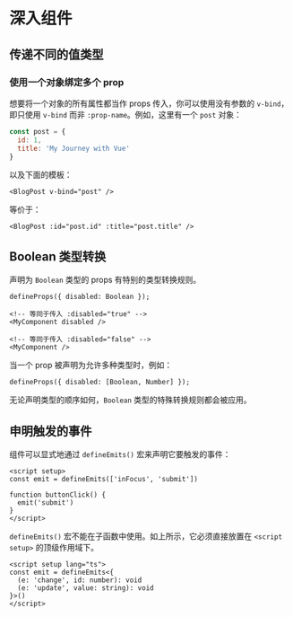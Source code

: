 # 深入组件

## 传递不同的值类型

### 使用一个对象绑定多个 prop

想要将一个对象的所有属性都当作 props 传入，你可以使用没有参数的 `v-bind`，即只使用 `v-bind` 而非 `:prop-name`。例如，这里有一个 `post` 对象：

```js
const post = {
  id: 1,
  title: 'My Journey with Vue'
}
```

以及下面的模板：

```vue
<BlogPost v-bind="post" />
```

等价于：

```vue
<BlogPost :id="post.id" :title="post.title" />
```

## Boolean 类型转换

声明为 `Boolean` 类型的 props 有特别的类型转换规则。

```vue
defineProps({ disabled: Boolean });
```

```vue
<!-- 等同于传入 :disabled="true" -->
<MyComponent disabled />

<!-- 等同于传入 :disabled="false" -->
<MyComponent />
```

当一个 prop 被声明为允许多种类型时，例如：

```vue
defineProps({ disabled: [Boolean, Number] });
```

无论声明类型的顺序如何，`Boolean` 类型的特殊转换规则都会被应用。

## 申明触发的事件

组件可以显式地通过 `defineEmits()` 宏来声明它要触发的事件：

```vue
<script setup>
const emit = defineEmits(['inFocus', 'submit'])

function buttonClick() {
  emit('submit')
}
</script>
```

`defineEmits()` 宏不能在子函数中使用。如上所示，它必须直接放置在 `<script setup>` 的顶级作用域下。

```vue
<script setup lang="ts">
const emit = defineEmits<{
  (e: 'change', id: number): void
  (e: 'update', value: string): void
}>()
</script>
```

